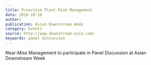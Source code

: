 ```yaml
---
title: Proactive Plant Risk Management
date: 2016-10-26
author: 
publication: Asian Downstream Week
category: Events
source: http://www.downstream-asia.com/
keywords: panel discussion 
---
```


Near-Miss Management to participate in Panel Discussion at Asian Downstream Week
